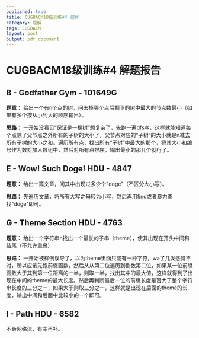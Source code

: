 ```yaml
---
published: true
title: CUGBACM18级训练#4 题解
category: 题解
tags: CUGBACM
layout: post
output: pdf_document
---
```


# CUGBACM18级训练#4 解题报告

<!-- more -->

## B - Godfather Gym - 101649G

**题意：** 给出一个有n个点的树，问去掉哪个点后剩下的树中最大的节点数最小（如果有多个按从小到大的顺序输出）。

**思路：** 一开始没看见“保证是一棵树”想复杂了，先跑一遍dfs序，这样就能知道每个点除了父节点之外所有的子树的大小了，父节点对应的“子树”的大小就是n减去所有子树的大小之和。遍历所有点，找出所有“子树”中最大的那个，将其大小和编号作为数对加入数组中，然后对所有点排序，输出最小的那几个就行了。

## E - Wow! Such Doge! HDU - 4847 

**题意：** 给出一篇文章，问其中出现过多少个"doge"（不区分大小写）。

**思路：** 先遍历文章，将所有大写之母转为小写，然后再用find或者暴力查找"doge"即可。

## G - Theme Section HDU - 4763 

**题意：** 给出一个字符串n找出一个最长的子串（theme），使其出现在开头中间和结尾（不允许重叠）

**思路：** 一开始被样例误导了，以为theme里面只能有一种字符，wa了几发感觉不对，所以应该先跑前缀函数，然后从从第二位遍历到倒数第二位，如果某一位前缀函数大于其到第一位距离的一半，则取一半，找出其中的最大值，这样就得到了出现在中间的theme的最大长度。然后再判断最后一位的前缀长度是否大于整个字符串长度的三分之一，如果大于则取三分之一，这样就是出现在后面的theme的长度，输出中间和后面中比较小的一个即可。

## I - Path HDU - 6582 

不会网络流，有空再补。
